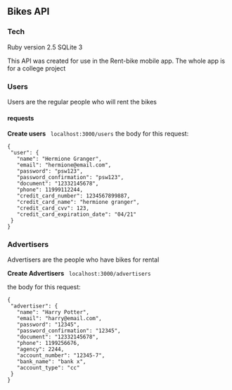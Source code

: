 ## Bikes API

### Tech
Ruby version 2.5
SQLite 3

This API was created for use in the Rent-bike mobile app. The whole app is for a college project

### Users
Users are the regular people who will rent the bikes

#### requests
**Create users**  ` localhost:3000/users`
   the body for this request:
   ```
   {
    "user": {
      "name": "Hermione Granger",
      "email": "hermione@email.com",
      "password": "psw123",
      "password_confirmation": "psw123",
      "document": "12332145678",
      "phone": 11999112244,
      "credit_card_number": 1234567899887,
      "credit_card_name": "hermione granger",
      "credit_card_cvv": 123,
      "credit_card_expiration_date": "04/21"
    }
  }
  ```


### Advertisers
Advertisers are the people who have bikes for rental

  **Create Advertisers** ` localhost:3000/advertisers`

   the body for this request:
   ```
   {
    "advertiser": {
      "name": "Harry Potter",
      "email": "harry@email.com",
      "password": "12345",
      "password_confirmation": "12345",
      "document": "12332145678",
      "phone": 1199256676,
      "agency": 2244,
      "account_number": "12345-7",
      "bank_name": "bank x",
      "account_type": "cc"
    }
  }
  ```
